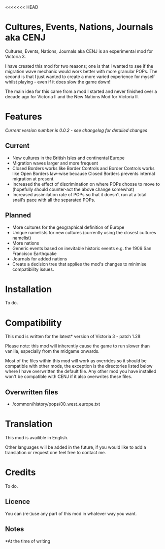 <<<<<<< HEAD
# Cultures, Events, Nations, Journals aka CENJ

Cultures, Events, Nations, Journals aka CENJ is an experimental mod for Victoria 3.

I have created this mod for two reasons; one is that I wanted to see if the migration wave mechanic would work better with more granular POPs. The second is that I just wanted to create a more varied experience for myself whilst playing - even if it does slow the game down!

The main idea for this came from a mod I started and never finished over a decade ago for Victoria II and the New Nations Mod for Victoria II.

# Features
*Current version number is 0.0.2 - see changelog for detailed changes*
## Current

- New cultures in the British Isles and continental Europe
- Migration waves larger and more frequent
- Closed Borders works like Border Controls and Border Controls works like Open Borders law-wise because Closed Borders prevents internal migration at present.
- Increased the effect of discrimination on where POPs choose to move to (hopefully should counter-act the above change somewhat)
- Increased assimilation rate of POPs so that it doesn't run at a total snail's pace with all the separated POPs.

## Planned
- More cultures for the geographical definition of Europe
- Unique namelists for new cultures (currently using the closest cultures namelist)
- More nations
- Generic events based on inevitable historic events e.g. the 1906 San Francisco Earthquake
- Journals for added nations
- Create a decision tree that applies the mod's changes to minimise compatibility issues.

# Installation

To do.

# Compatibility

This mod is written for the latest* version of Victoria 3 - patch 1.28

Please note: this mod will inherently cause the game to run slower than vanilla, especially from the midgame onwards.

Most of the files within this mod will work as overrides so it should be compatible with other mods, the exception is the directories listed below where I have overwritten the default file. Any other mod you have installed won't be compatible with CENJ if it also overwrites these files.

## Overwritten files

- /common/history/pops/00_west_europe.txt

# Translation

This mod is availible in English.

Other languages will be added in the future, if you would like to add a translation or request one feel free to contact me. 

# Credits

To do.

## Licence

You can (re-)use any part of this mod in whatever way you want.

## Notes

*At the time of writing
